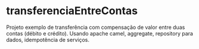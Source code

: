 # transferenciaEntreContas
Projeto exemplo de transferência com compensação de valor entre duas contas (débito e crédito). Usando apache camel, aggregate, repository para dados, idempotência de serviços.
